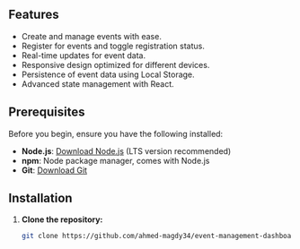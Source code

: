 ## Features
- Create and manage events with ease.
- Register for events and toggle registration status.
- Real-time updates for event data.
- Responsive design optimized for different devices.
- Persistence of event data using Local Storage.
- Advanced state management with React.

## Prerequisites
Before you begin, ensure you have the following installed:
- **Node.js**: [Download Node.js](https://nodejs.org/) (LTS version recommended)
- **npm**: Node package manager, comes with Node.js
- **Git**: [Download Git](https://git-scm.com/)

## Installation
1. **Clone the repository:**
   ```bash
   git clone https://github.com/ahmed-magdy34/event-management-dashboard.git
